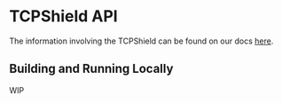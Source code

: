 # TCPShield API

The information involving the TCPShield can be found on our docs [here](https://docs.tcpshield.com/premium-features/tcpshield-api).


## Building and Running Locally
WIP
